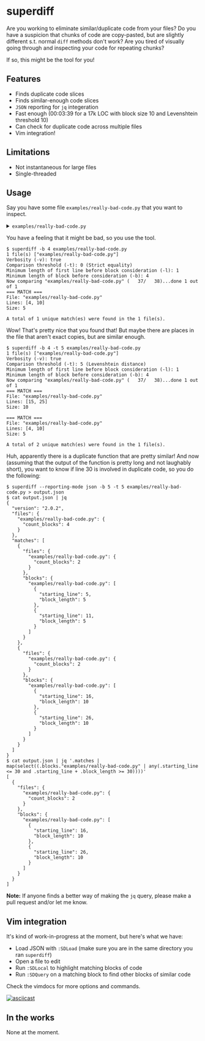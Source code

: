 # superdiff

Are you working to eliminate similar/duplicate code from your files? Do you have a suspicion that chunks
of code are copy-pasted, but are slightly different s.t. normal `diff` methods don't work? Are you tired
of visually going through and inspecting your code for repeating chunks?

If so, this might be the tool for you!

## Features

- Finds duplicate code slices
- Finds similar-enough code slices
- `JSON` reporting for `jq` integeration
- Fast enough (00:03:39 for a 17k LOC with block size 10 and Levenshtein threshold 10)
- Can check for duplicate code across multiple files
- Vim integration!

## Limitations

- Not instantaneous for large files
- Single-threaded

## Usage

Say you have some file `examples/really-bad-code.py` that you want to inspect.

<details>
    <summary><code>examples/really-bad-code.py</code></summary>

```python
#!/usr/bin/env python

class SomeClass:
    def __init__(self):
        self.alpha = 12
        self.beta = 14
        self.gamma = 16
        self.is_bad = True

    def reset(self):
        self.alpha = 12
        self.beta = 14
        self.gamma = 16
        self.is_bad = True

    def do_something(self):
        d = {}

        import random
        for i in range(20):
            if i % 3 == 0: continue
            d[i] = random.randrange(1, 1001)
            d[i ** 2] = d[i] ** 2
            d[d[i]] = i

    def do_something_else(self):
        d = {}

        import random
        for i in range(21):
            if i % 3 == 1: continue
            d[i] = random.randrange(1, 1001)
            d[i ** 2] = d[i]
            d[d[i]] = i

inst = SomeClass()
inst.reset()
```
</details>

You have a feeling that it might be bad, so you use the tool.

```console
$ superdiff -b 4 examples/really-bad-code.py
1 file(s) ["examples/really-bad-code.py"]
Verbosity (-v): true
Comparison threshold (-t): 0 (Strict equality)
Minimum length of first line before block consideration (-l): 1
Minimum length of block before consideration (-b): 4
Now comparing "examples/really-bad-code.py" (   37/   38)...done 1 out of 1
=== MATCH ===
File: "examples/really-bad-code.py"
Lines: [4, 10]
Size: 5

A total of 1 unique match(es) were found in the 1 file(s).
```

Wow! That's pretty nice that you found that! But maybe there are places in the file that aren't exact
copies, but are similar enough.

```console
$ superdiff -b 4 -t 5 examples/really-bad-code.py
1 file(s) ["examples/really-bad-code.py"]
Verbosity (-v): true
Comparison threshold (-t): 5 (Levenshtein distance)
Minimum length of first line before block consideration (-l): 1
Minimum length of block before consideration (-b): 4
Now comparing "examples/really-bad-code.py" (   37/   38)...done 1 out of 1
=== MATCH ===
File: "examples/really-bad-code.py"
Lines: [15, 25]
Size: 10

=== MATCH ===
File: "examples/really-bad-code.py"
Lines: [4, 10]
Size: 5

A total of 2 unique match(es) were found in the 1 file(s).
```

Huh, apparently there is a duplicate function that are pretty similar! And now (assuming that the output
of the function is pretty long and not laughably short), you want to know if line 30 is involved in
duplicate code, so you do the following:

```console
$ superdiff --reporting-mode json -b 5 -t 5 examples/really-bad-code.py > output.json
$ cat output.json | jq
{
  "version": "2.0.2",
  "files": {
    "examples/really-bad-code.py": {
      "count_blocks": 4
    }
  },
  "matches": [
    {
      "files": {
        "examples/really-bad-code.py": {
          "count_blocks": 2
        }
      },
      "blocks": {
        "examples/really-bad-code.py": [
          {
            "starting_line": 5,
            "block_length": 5
          },
          {
            "starting_line": 11,
            "block_length": 5
          }
        ]
      }
    },
    {
      "files": {
        "examples/really-bad-code.py": {
          "count_blocks": 2
        }
      },
      "blocks": {
        "examples/really-bad-code.py": [
          {
            "starting_line": 16,
            "block_length": 10
          },
          {
            "starting_line": 26,
            "block_length": 10
          }
        ]
      }
    }
  ]
}
$ cat output.json | jq '.matches | map(select((.blocks."examples/really-bad-code.py" | any(.starting_line <= 30 and .starting_line + .block_length >= 30))))'
[
  {
    "files": {
      "examples/really-bad-code.py": {
        "count_blocks": 2
      }
    },
    "blocks": {
      "examples/really-bad-code.py": [
        {
          "starting_line": 16,
          "block_length": 10
        },
        {
          "starting_line": 26,
          "block_length": 10
        }
      ]
    }
  }
]
```

**Note:** If anyone finds a better way of making the `jq` query, please make a pull request and/or let me
know.

## Vim integration

It's kind of work-in-progress at the moment, but here's what we have:

- Load JSON with `:SDLoad` (make sure you are in the same directory you ran `superdiff`)
- Open a file to edit
- Run `:SDLocal` to highlight matching blocks of code
- Run `:SDQuery` on a matching block to find other blocks of similar code

Check the vimdocs for more options and commands.

[![asciicast](https://asciinema.org/a/548069.svg)](https://asciinema.org/a/548069)

## In the works

None at the moment.
